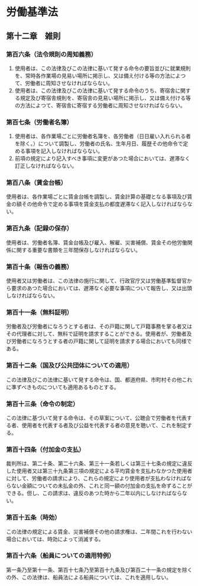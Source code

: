# 労働基準法

## 第十二章　雑則

### 第百六条（法令規則の周知義務）

1. 使用者は、この法律及びこの法律に基いて発する命令の要旨並びに就業規則を、常時各作業場の見易い場所に掲示し、又は備え付ける等の方法によつて、労働者に周知させなければならない。
2. 使用者は、この法律及びこの法律に基いて発する命令のうち、寄宿舎に関する規定及び寄宿舎規則を、寄宿舎の見易い場所に掲示し、又は備え付ける等の方法によつて、寄宿舎に寄宿する労働者に周知させなければならない。

### 第百七条（労働者名簿）

1. 使用者は、各作業場ごとに労働者名簿を、各労働者（日日雇い入れられる者を除く。）について調製し、労働者の氏名、生年月日、履歴その他命令で定める事項を記入しなければならない。
2. 前項の規定により記入すべき事項に変更があつた場合においては、遅滞なく訂正しなければならない。

### 第百八条（賃金台帳）

使用者は、各作業場ごとに賃金台帳を調製し、賃金計算の基礎となる事項及び賃金の額その他命令で定める事項を賃金支払の都度遅滞なく記入しなければならない。

### 第百九条（記録の保存）

使用者は、労働者名簿、賃金台帳及び雇入、解雇、災害補償、賃金その他労働関係に関する重要な書類を三年間保存しなければならない。

### 第百十条（報告の義務）

使用者又は労働者は、この法律の施行に関して、行政官庁又は労働基準監督官から要求のあつた場合においては、遅滞なく必要な事項について報告し、又は出頭しなければならない。

### 第百十一条（無料証明）

労働者及び労働者になろうとする者は、その戸籍に関して戸籍事務を掌る者又はその代理者に対して、無料で証明を請求することができる。使用者が、労働者及び労働者になろうとする者の戸籍に関して証明を請求する場合においても同様である。

### 第百十二条（国及び公共団体についての適用）

この法律及びこの法律に基いて発する命令は、国、都道府県、市町村その他これに準ずべきものについても適用あるものとする。

### 第百十三条（命令の制定）

この法律に基づいて発する命令は、その草案について、公聴会で労働者を代表する者、使用者を代表する者及び公益を代表する者の意見を聴いて、これを制定する。

### 第百十四条（付加金の支払）

裁判所は、第二十条、第二十六条、第三十一条若しくは第三十七条の規定に違反した使用者又は第三十九条第三項の規定による平均賃金を支払わなかつた使用者に対して、労働者の請求により、これらの規定により使用者が支払わなければならない金額についての未払金の外、これと同一額の付加金の支払を命ずることができる。但し、この請求は、違反のあつた時から二年以内にしなければならない。

### 第百十五条（時効）

この法律の規定による賃金、災害補償その他の請求権は、二年間これを行わない場合においては、時効によって消滅する。

### 第百十六条（船員についての適用特例）

第一条乃至第十一条、第百十七条乃至第百十九条及び第百二十一条の規定を除くの外、この法律は、船員法による船員については、これを適用しない。
